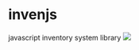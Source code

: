 # invenjs
javascript inventory system library
<a><img src="https://img.shields.io/badge/JavaScript-#F7DF1E?style=flat-square&logo=JavaScript&logoColor=white"/></a>
